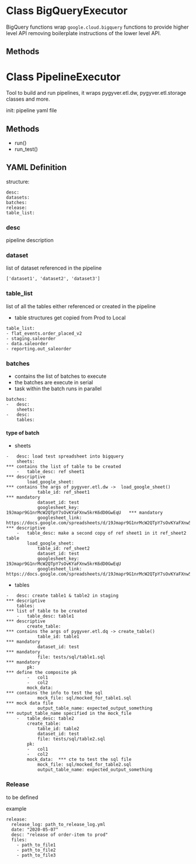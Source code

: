 # Class BigQueryExecutor

BigQuery functions wrap `google.cloud.bigquery` functions to provide higher level API removing boilerplate instructions of the lower level API.

## Methods

### 


#  Class PipelineExecutor

Tool to build and run pipelines, it wraps pygyver.etl.dw, pygyver.etl.storage classes and more.

init: pipeline yaml file

## Methods
- run()
- run_test()

## YAML Definition

structure:

```
desc: 
datasets:
batches:    
release:
table_list:
```

### desc

pipeline description

### dataset

list of dataset referenced in the pipeline

```
['dataset1', 'dataset2', 'dataset3']
```
### table_list

list of all the tables either referenced or created in the pipeline

- table structures get copied from Prod to Local

```
table_list:
- flat_events.order_placed_v2
- staging.saleorder
- data.saleorder
- reporting.out_saleorder
```

### batches

- contains the list of batches to execute
- the batches are execute in serial
- task within the batch runs in parallel


```
batches:
-   desc:
    sheets:
-   desc:
    tables:
```

#### type of batch

- sheets

```
-   desc: load test spreadsheet into bigquery      
    sheets:                                                                 *** contains the list of table to be created
    -   table_desc: ref sheet1                                              *** descriptive
        load_google_sheet:                                                  *** contains the args of pygyver.etl.dw ->  load_google_sheet()
            table_id: ref_sheet1                                            *** mandatory
            dataset_id: test 
            googlesheet_key: 19Jmapr9G1nrMcW2QTpY7sOvKYaFXnw5krK6dD0GwEqU   *** mandatory 
            googlesheet_link: https://docs.google.com/spreadsheets/d/19Jmapr9G1nrMcW2QTpY7sOvKYaFXnw5krK6dD0GwEqU/edit#gid=0                                                      *** descriptive
    -   table_desc: make a second copy of ref sheet1 in it ref_sheet2 table
        load_google_sheet:
            table_id: ref_sheet2
            dataset_id: test
            googlesheet_key: 19Jmapr9G1nrMcW2QTpY7sOvKYaFXnw5krK6dD0GwEqU
            googlesheet_link: https://docs.google.com/spreadsheets/d/19Jmapr9G1nrMcW2QTpY7sOvKYaFXnw5krK6dD0GwEqU/edit#gid=0
```

- tables

```
-   desc: create table1 & table2 in staging                             *** descriptive
    tables:                                                             *** list of table to be created
    -   table_desc: table1                                              *** descriptive
        create_table:                                                   *** contains the args of pygyver.etl.dq -> create_table()
            table_id: table1                                            *** mandatory
            dataset_id: test                                            *** mandatory
            file: tests/sql/table1.sql                                  *** mandatory
        pk:                                                             *** define the composite pk
        -   col1
        -   col2
        mock_data:                                                      *** contains the info to test the sql
            mock_file: sql/mocked_for_table1.sql                        *** mock data file
            output_table_name: expected_output_something                *** output_table_name specified in the mock_file
    -   table_desc: table2
        create_table:
            table_id: table2
            dataset_id: test
            file: tests/sql/table2.sql
        pk:
        -   col1
        -   col2
        mock_data:  *** cte to test the sql file
            mock_file: sql/mocked_for_table2.sql                        
            output_table_name: expected_output_something                
```


### Release

to be defined

example
```
release:
  release_log: path_to_release_log.yml
  date: "2020-05-07"
  desc: "release of order-item to prod"
  files:
    - path_to_file1
    - path_to_file2
    - path_to_file3
```